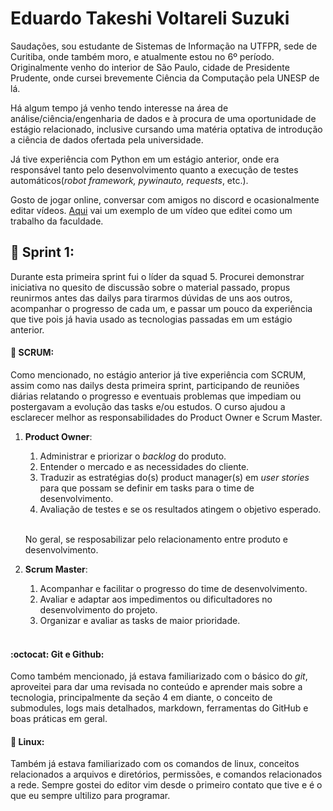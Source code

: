 # __Eduardo Takeshi Voltareli Suzuki__

Saudações, sou estudante de Sistemas de Informação na UTFPR, sede de Curitiba, onde também moro, e atualmente estou no 6º período. Originalmente venho do interior de São Paulo, cidade de Presidente Prudente, onde cursei brevemente Ciência da Computação pela UNESP de lá.

Há algum tempo já venho tendo interesse na área de análise/ciência/engenharia de dados e à procura de uma oportunidade de estágio relacionado, inclusive cursando uma matéria optativa de introdução a ciência de dados ofertada pela universidade.

Já tive experiência com Python em um estágio anterior, onde era responsável tanto pelo desenvolvimento quanto a execução de testes automáticos(_robot framework, pywinauto, requests_, etc.). 

Gosto de jogar online, conversar com amigos no discord e ocasionalmente editar vídeos. [Aqui](https://www.youtube.com/watch?v=ewrH-qLSbXs) vai um exemplo de um vídeo que editei como um trabalho da faculdade.

## :runner: __Sprint 1__:

Durante esta primeira sprint fui o líder da squad 5. Procurei demonstrar iniciativa no quesito de discussão sobre o material passado, propus reunirmos antes das dailys para tirarmos dúvidas de uns aos outros, acompanhar o progresso de cada um, e passar um pouco da experiência que tive pois já havia usado as tecnologias passadas em um estágio anterior.

#### :rugby_football: SCRUM:

Como mencionado, no estágio anterior já tive experiência com SCRUM, assim como nas dailys desta primeira sprint, participando de reuniões diárias relatando o progresso e eventuais problemas que impediam ou postergavam a evolução das tasks e/ou estudos. O curso ajudou a esclarecer melhor as responsabilidades do Product Owner e Scrum Master.

1. **Product Owner**:

    1. Administrar e priorizar o _backlog_ do produto.
    2. Entender o mercado e as necessidades do cliente.
    3. Traduzir as estratégias do(s) product manager(s) em _user stories_ para que possam se definir em tasks para o time de desenvolvimento.
    4. Avaliação de testes e se os resultados atingem o objetivo esperado.

    <br>

    No geral, se resposabilizar pelo relacionamento entre produto e desenvolvimento.
    <br>

2. **Scrum Master**:

    1. Acompanhar e facilitar o progresso do time de desenvolvimento.
    2. Avaliar e adaptar aos impedimentos ou dificultadores no desenvolvimento do projeto.
    3. Organizar e avaliar as tasks de maior prioridade.

    <br>


#### :octocat: **Git e Github**:

Como também mencionado, já estava familiarizado com o básico do _git_, aproveitei para dar uma revisada no conteúdo e aprender mais sobre a tecnologia, principalmente da seção 4 em diante, o conceito de submodules, logs mais detalhados, markdown, ferramentas do GitHub e boas práticas em geral.

#### :penguin: **Linux**:

Também já estava familiarizado com os comandos de linux, conceitos relacionados a arquivos e diretórios, permissões, e comandos relacionados a rede. Sempre gostei do editor vim desde o primeiro contato que tive e é o que eu sempre ultilizo para programar. 